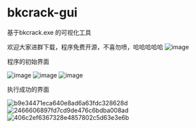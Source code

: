 # bkcrack-gui
基于bkcrack.exe 的可视化工具

欢迎大家进群下载，程序免费开源，不喜勿喷，哈哈哈哈哈
![image](https://github.com/user-attachments/assets/deff1f05-82be-4a85-99f8-871a2935e4c6)


程序的初始界面


![image](https://github.com/user-attachments/assets/45a526f1-bda4-4511-9744-f1da437191f7)
![image](https://github.com/user-attachments/assets/3f3f1a15-924d-4e96-b475-81e9fb59e654)
![image](https://github.com/user-attachments/assets/bc49ad66-7785-452f-9a78-ed101b4138c1)



执行成功的界面




![b9e34471eca640e8ad6a63fdc328628d](https://github.com/user-attachments/assets/d67ffac7-0c6c-4079-9431-091e1d36e936)
![2466606897fd7cd9de476c6bdba008ad](https://github.com/user-attachments/assets/463cc44e-44d0-44d7-a30e-74a41ad34133)
![406c2ef6367328e4857802c5d63e3e6b](https://github.com/user-attachments/assets/bcff630c-8441-4ad0-a485-b4c08574b689)



